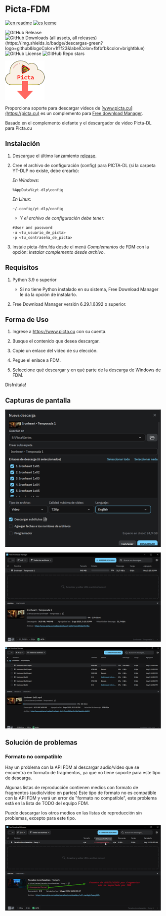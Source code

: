 # Picta-FDM

[![en readme](https://img.shields.io/badge/readme-en-red?logo=readme&logoColor=red&label=readme)](https://github.com/Spheres-cu/picta-fdm#picta-fdm)
[![es leeme](https://img.shields.io/badge/readme-es-brightgreen?logo=readme&logoColor=brightgreen&label=leeme)](https://github.com/Spheres-cu/picta-fdm/blob/main/README.es.md#picta-fdm)

![GitHub Release](https://img.shields.io/github/v/release/Spheres-cu/picta-fdm?logo=refinedgithub&logoColor=FFFFFF)
![GitHub Downloads (all assets, all releases)(https://img.shields.io/badge/descargas-green?logo=github&logoColor=1f1f23&labelColor=fbfbfb&color=brightblue)](https://img.shields.io/github/downloads/Spheres-cu/picta-fdm/total)
![GitHub License](https://img.shields.io/github/license/Spheres-cu/picta-fdm)
![GitHub Repo stars](https://img.shields.io/github/stars/Spheres-cu/picta-fdm)

![Picta-fdm Logo](https://github.com/Spheres-cu/picta-fdm/blob/main/.pictures/logo-miniaturas.png?raw=true)

Proporciona soporte para descargar videos de [www.picta.cu](https://picta.cu) es un complemento para [Free download Manager](https://www.freedownloadmanager.org/).

Basado en el complemento elefante y el descargador de video Picta-DL para Picta.cu

## Instalación

1. Descargue el último lanzamiento [release](https://github.com/Spheres-cu/picta-fdm/releases/latest).

2. Cree el archivo de configuración (config) para PICTA-DL (si la carpeta YT-DLP no existe, debe crearlo):

    *En Windows:*

    ```text
    %AppData%\yt-dlp\config
    ```

    *En Linux:*

    ```text
    ~/.config/yt-dlp/config
    ```

    - *Y el archivo de configuración debe tener:*

    ```text
    #User and password
    -u <tu_usuario_de_picta>
    -p <tu_contraseña_de_picta>
    ```

3. Instale picta-fdm.fda desde el menú *Complementos* de FDM con la opción: *Instalar complemento desde archivo*.

## Requisitos

1. Python 3.9 o superior

    - Si no tiene Python instalado en su sistema, Free Download Manager le da la opción de instalarlo.

2. Free Download Manager versión 6.29.1.6392 o superior.

## Forma de Uso

1. Ingrese a <https://www.picta.cu> con su cuenta.

2. Busque el contenido que desea descargar.

3. Copie un enlace del video de su elección.

4. Pegue el enlace a FDM.

5. Seleccione qué descargar y en qué parte de la descarga de Windows de FDM.

Disfrútala!

## Capturas de pantalla

![Picta-fdm screenshots](https://github.com/Spheres-cu/picta-fdm/blob/main/.pictures/00_download_playlist.png?raw=true)

![Picta-fdm screenshots](https://github.com/Spheres-cu/picta-fdm/blob/main/.pictures/01_download_playlist.png?raw=true)

![Picta-fdm screenshots](https://github.com/Spheres-cu/picta-fdm/blob/main/.pictures/02_download_playlist.png?raw=true)

## Solución de problemas

### Formato no compatible

Hay un problema con la API FDM al descargar audio/video que se encuentra en formato de fragmentos, ya que no tiene soporte para este tipo de descarga.

Algunas listas de reproducción contienen medios con formato de fragmentos (audio/video en partes) Este tipo de formato no es compatible con la API FDM y verá un error de "formato no compatible", este problema está en la lista de TODO del equipo FDM.

Puede descargar los otros medios en las listas de reproducción sin problemas, excepto para este tipo.

![Picta-fdm troubleshooting](https://github.com/Spheres-cu/picta-fdm/blob/main/.pictures/Unsupported_format.png?raw=true)
